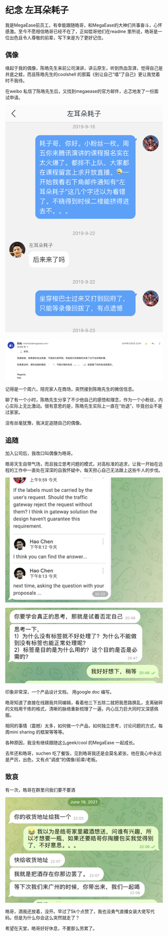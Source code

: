 # 纪念 左耳朵耗子 

我是MegaEase前员工，有幸能跟随皓哥，和MegaEase的大神们共事奋斗，心怀感激。至今不愿相信皓哥已经不在了，正如锟哥他们在readme 里所说，皓哥是一位出色且令人尊敬的前辈，写下来是为了更好记住。

## 偶像 

缘起于我的偶像，陈皓先生来前公司演讲，讲云原生，听到热血澎湃，觉得自己是井底之蛙，而且陈皓先生的coolshell 
的那篇《别让自己“墙”了自己》更让我觉着时不我待。

在weibo 私信了陈皓先生后，又找到megaease的官方邮件，忐忑地发了一份面试申请。

![weibo.jpeg](./images/weibo.jpeg)

![email.png](./images/email.png)

记得是一个周六，陪完家人在商场，突然接到陈皓先生的微信信息。

聊了有一个小时，陈皓先生分享了不少他自己的感悟和理念，作为一个小粉丝，内心实际上无比激动。很有意思的是，陈皓先生实际上一直在“劝退”，毕竟创业不是过家家。

没有丝毫犹豫，我决定追随自己的偶像。

## 追随

加入公司后，我改口叫偶像为皓哥。

皓哥天生自带气场，而且独立思考问题的模式，对高标准的追求，让我一开始在远程的工作中一直处在深深的自我怀疑中，每天担心自己无法跟上这些牛人的步伐。

![question.jpeg](./images/question.jpeg)

![think.jpeg](./images/think.jpeg)

印象非常深，一个产品设计文档， 用google doc 编写。

皓哥知道了直接在线跟我共同编辑，看着他三下五除二就把我思路换乱，支离破碎的文档用干练的格式，清晰的脉络重新梳理了一遍，内心压力巨大同时又深感佩服。

相同的事情（震撼）太多，如何做一个产品，如何独立思考，讨论问题的方式，每周mini sharing 的框架等等等。



各种原因，我没有继续跟随这么geek/cool 的MegaEase 一起成长。

去年还和皓哥，suchen 吃了餐饭，见到皓哥我还是会莫名紧张，他在我心中永远是严厉，出色，又有点”调皮“的偶像/前辈/老板。



## 致哀

有一次，皓哥在群里问我们要不要酒

![wine.jpeg](./images/wine.jpeg)

皓哥，酒我还放着，没开。早过了5k个点赞了，我也没勇气直播女装大佬写代码。但是为什么你会这么突然就走了？

希望在天堂，皓哥好好休息，不要那么劳累了。